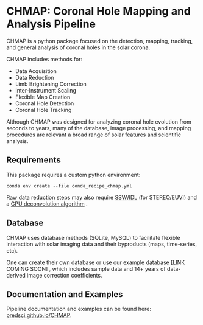 # CHMAP: Coronal Hole Mapping and Analysis Pipeline

CHMAP is a python package focused on the detection, mapping, tracking, and
general analysis of coronal holes in the solar corona.

CHMAP includes methods for:

- Data Acquisition
- Data Reduction
- Limb Brightening Correction
- Inter-Instrument Scaling
- Flexible Map Creation
- Coronal Hole Detection
- Coronal Hole Tracking

Although CHMAP was designed for analyzing coronal hole evolution from seconds to
years, many of the database, image processing, and mapping procedures are
relevant a broad range of solar features and scientific analysis.

## Requirements

This package requires a custom python environment:

```
conda env create --file conda_recipe_chmap.yml
```

Raw data reduction steps may also
require [SSW/IDL](https://www.lmsal.com/solarsoft/) (for STEREO/EUVI) and
a [GPU deconvolution algorithm](https://on-demand-gtc.gputechconf.com/gtcnew/sessionview.php?sessionName=s5209-gpu-accelerated+imaging+processing+for+nasa%27s+solar+dynamics+observatory)
.

## Database

CHMAP uses database methods (SQLite, MySQL) to facilitate flexible interaction
with solar imaging data and their byproducts (maps, time-series, etc).

One can create their own database or use our example database [LINK COMING SOON]
, which includes sample data and 14+ years of data-derived image correction
coefficients.

## Documentation and Examples

Pipeline documentation and examples can be found
here: [predsci.github.io/CHMAP](https://predsci.github.io/CHMAP/).
